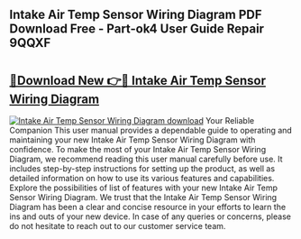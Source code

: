 ## Intake Air Temp Sensor Wiring Diagram PDF Download Free - Part-ok4 User Guide Repair 9QQXF

# <h2><a href="http://dfpohq.blite.top/?on=Intake+Air+Temp+Sensor+Wiring+Diagram">🔗Download New 👉🔴 Intake Air Temp Sensor Wiring Diagram</a></h2>

[![Intake Air Temp Sensor Wiring Diagram download](https://i.imgur.com/lujVjoI.png)](http://dfpohq.blite.top/?on=Intake+Air+Temp+Sensor+Wiring+Diagram)
Your Reliable Companion This user manual provides a dependable guide to operating and maintaining your new Intake Air Temp Sensor Wiring Diagram with confidence. To make the most of your Intake Air Temp Sensor Wiring Diagram, we recommend reading this user manual carefully before use. It includes step-by-step instructions for setting up the product, as well as detailed information on how to use its various features and capabilities. Explore the possibilities of list of features with your new Intake Air Temp Sensor Wiring Diagram. We trust that the Intake Air Temp Sensor Wiring Diagram has been a clear and concise resource in your efforts to learn the ins and outs of your new device. In case of any queries or concerns, please do not hesitate to reach out to our customer service team.
